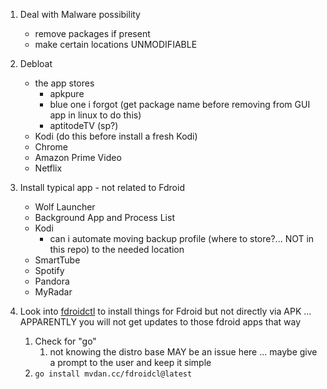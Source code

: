 1.  Deal with Malware possibility
    - remove packages if present
    - make certain locations UNMODIFIABLE
2. Debloat
    - the app stores
        - apkpure
        - blue one i forgot (get package name before removing from GUI app in linux to do this)
        - aptitodeTV (sp?)
    - Kodi (do this before install a fresh Kodi)
    - Chrome
    - Amazon Prime Video
    - Netflix 

3. Install typical app - not related to Fdroid 
    - Wolf Launcher
    - Background App and Process List 
    - Kodi
        - can i automate moving backup profile (where to store?... NOT in this repo) to the needed location
    - SmartTube
    - Spotify
    - Pandora
    - MyRadar

4. Look into [fdroidctl]() to install things for Fdroid but not directly via APK ... APPARENTLY you will not get updates to those fdroid apps that way
   1. Check for "go"
      1. not knowing the distro base MAY be an issue here ... maybe give a prompt to the user and keep it simple 
   2. `go install mvdan.cc/fdroidcl@latest`
